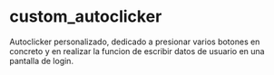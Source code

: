 # custom_autoclicker
Autoclicker personalizado, dedicado a presionar varios botones en concreto y en realizar la funcion de escribir datos de usuario en una pantalla de login.
